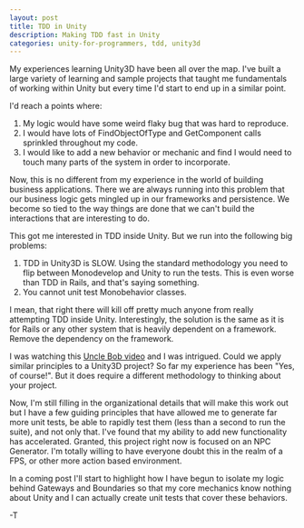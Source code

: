 ```yaml
---
layout: post
title: TDD in Unity
description: Making TDD fast in Unity
categories: unity-for-programmers, tdd, unity3d
---
```


My experiences learning Unity3D have been all over the map. I've built a large
variety of learning and sample projects that taught me fundamentals of working
within Unity but every time I'd start to end up in a similar point.

I'd reach a points where:
 1. My logic would have some weird flaky bug that was hard to reproduce.
 1. I would have lots of FindObjectOfType<T> and GetComponent<T> calls sprinkled throughout my code.
 1. I would like to add a new behavior or mechanic and find I would need to touch many parts of the system in order to incorporate.

Now, this is no different from my experience in the world of building business applications.
There we are always running into this problem that our business logic gets
mingled up in our frameworks and persistence. We become so tied to the way things
are done that we can't build the interactions that are interesting to do.

This got me interested in TDD inside Unity. But we run into the following big problems:
1. TDD in Unity3D is SLOW. Using the standard methodology you need to flip between Monodevelop and Unity to run the tests. This is even worse than TDD in Rails, and that's saying something.
1. You cannot unit test Monobehavior classes.

I mean, that right there will kill off pretty much anyone from really attempting
TDD inside Unity. Interestingly, the solution is the same as it is for Rails or
any other system that is heavily dependent on a framework. Remove the dependency
on the framework.

I was watching this [Uncle Bob video](https://www.youtube.com/watch?v=WpkDN78P884)
and I was intrigued. Could we apply similar principles to a Unity3D project?
So far my experience has been "Yes, of course!". But it does require a different
methodology to thinking about your project.

Now, I'm still filling in the organizational details that will make this work
out but I have a few guiding principles that have allowed me to generate far
more unit tests, be able to rapidly test them (less than a second to run the suite),
and not only that. I've found that my ability to add new functionality has
accelerated. Granted, this project right now is focused on an NPC Generator.
I'm totally willing to have everyone doubt this in the realm of a FPS, or other
more action based environment.

In a coming post I'll start to highlight how I have begun to isolate my logic
behind Gateways and Boundaries so that my core mechanics know nothing about Unity
and I can actually create unit tests that cover these behaviors.

-T

